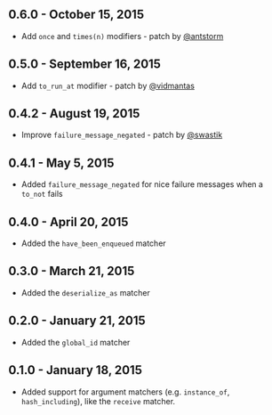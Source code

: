 ## 0.6.0 - October 15, 2015

- Add `once` and `times(n)` modifiers - patch by [@antstorm](https://github.com/antstorm)

## 0.5.0 - September 16, 2015

- Add `to_run_at` modifier - patch by [@vidmantas](https://github.com/vidmantas)

## 0.4.2 - August 19, 2015

- Improve `failure_message_negated` - patch by [@swastik](https://github.com/swastik)

## 0.4.1 - May 5, 2015

- Added `failure_message_negated` for nice failure messages when a `to_not` fails

## 0.4.0 - April 20, 2015

- Added the `have_been_enqueued` matcher

## 0.3.0 - March 21, 2015

- Added the `deserialize_as` matcher

## 0.2.0 - January 21, 2015

- Added the `global_id` matcher

## 0.1.0 - January 18, 2015

- Added support for argument matchers (e.g. `instance_of`, `hash_including`), like the `receive` matcher.
